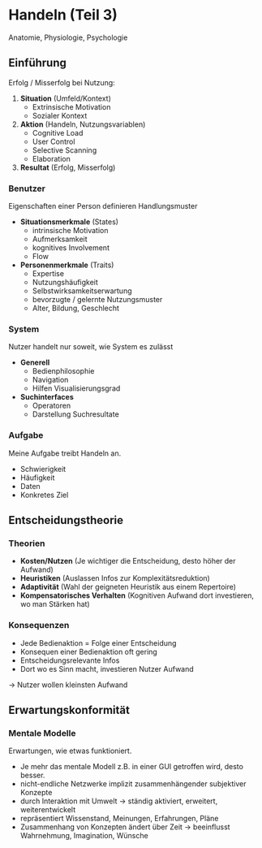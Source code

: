 # Handeln (Teil 3)

Anatomie, Physiologie, Psychologie

## Einführung

Erfolg / Misserfolg bei Nutzung:

1. **Situation** (Umfeld/Kontext)
	* Extrinsische Motivation
	* Sozialer Kontext
2. **Aktion** (Handeln, Nutzungsvariablen)
	* Cognitive Load
	* User Control
	* Selective Scanning
	* Elaboration
3. **Resultat** (Erfolg, Misserfolg)

### Benutzer
Eigenschaften einer Person definieren Handlungsmuster

* **Situationsmerkmale** (States)
	* intrinsische Motivation
	* Aufmerksamkeit
	* kognitives Involvement
	* Flow
* **Personenmerkmale** (Traits)
	* Expertise
	* Nutzungshäufigkeit
	* Selbstwirksamkeitserwartung
	* bevorzugte / gelernte Nutzungsmuster
	* Alter, Bildung, Geschlecht

### System
Nutzer handelt nur soweit, wie System es zulässt

* **Generell**
	* Bedienphilosophie
	* Navigation
	* Hilfen Visualisierungsgrad
* **Suchinterfaces**
	* Operatoren
	* Darstellung Suchresultate

### Aufgabe
Meine Aufgabe treibt Handeln an.

* Schwierigkeit
* Häufigkeit
* Daten
* Konkretes Ziel

## Entscheidungstheorie

### Theorien
* **Kosten/Nutzen** (Je wichtiger die Entscheidung, desto höher der Aufwand)
* **Heuristiken** (Auslassen Infos zur Komplexitätsreduktion)
* **Adaptivität** (Wahl der geigneten Heuristik aus einem Repertoire)
* **Kompensatorisches Verhalten** (Kognitiven Aufwand dort investieren, wo man Stärken hat)

### Konsequenzen

* Jede Bedienaktion = Folge einer Entscheidung
* Konsequen einer Bedienaktion oft gering
* Entscheidungsrelevante Infos
* Dort wo es Sinn macht, investieren Nutzer Aufwand

$\to$ Nutzer wollen kleinsten Aufwand

## Erwartungskonformität

### Mentale Modelle

Erwartungen, wie etwas funktioniert.

* Je mehr das mentale Modell z.B. in einer GUI getroffen wird, desto besser.
* nicht-endliche Netzwerke implizit zusammenhängender subjektiver Konzepte
* durch Interaktion mit Umwelt $\to$ ständig aktiviert, erweitert, weiterentwickelt
* repräsentiert Wissenstand, Meinungen, Erfahrungen, Pläne
* Zusammenhang von Konzepten ändert über Zeit $\to$ beeinflusst Wahrnehmung, Imagination, Wünsche
